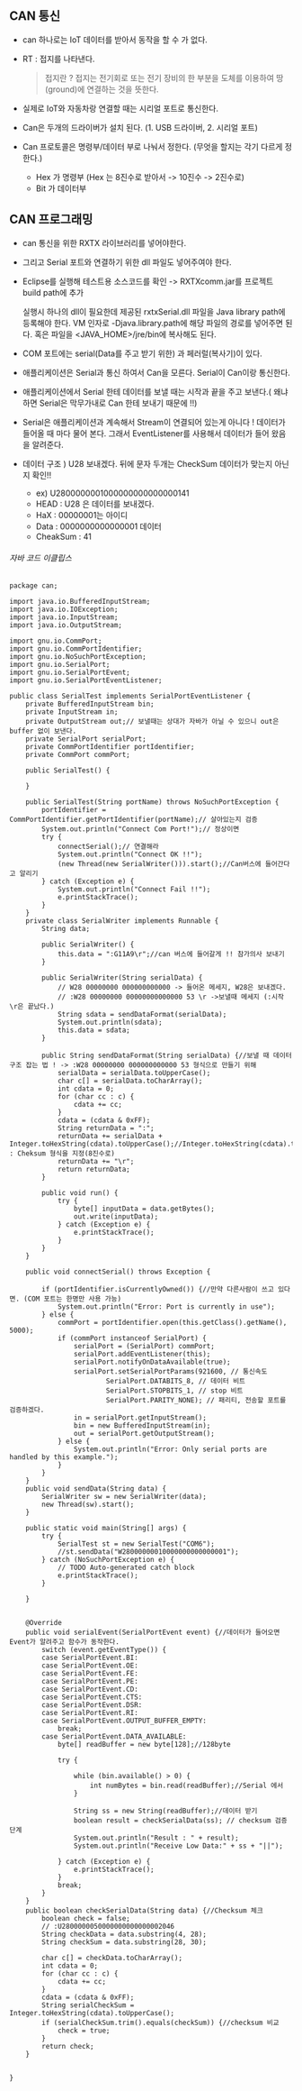 ## CAN 통신

- can 하나로는 IoT 데이터를 받아서 동작을 할 수 가 없다. 

- RT : 접지를 나타낸다. 

  > 접지란 ? 접지는 전기회로 또는 전기 장비의 한 부분을 도체를 이용하여 땅(ground)에 연결하는 것을 뜻한다.

- 실제로 IoT와 자동차랑 연결할 때는 시리얼 포트로 통신한다. 
- Can은 두개의 드라이버가 설치 된다. (1. USB 드라이버, 2. 시리얼 포트)
- Can 프로토콜은 명령부/데이터 부로 나눠서 정한다. (무엇을 할지는 각기 다르게 정한다.)
  - Hex 가 명령부 (Hex 는 8진수로 받아서 -> 10진수 -> 2진수로)
  - Bit 가 데이터부

## CAN 프로그래밍

- can 통신을 위한 RXTX 라이브러리를 넣어야한다.

- 그리고 Serial 포트와 연결하기 위한 dll 파일도 넣어주여야 한다.

-    Eclipse를 실행해 테스트용 소스코드를 확인
     -> RXTXcomm.jar를 프로젝트 build path에 추가

     실행시 하나의 dll이 필요한데 
     제공된 rxtxSerial.dll 파일을 Java library path에
     등록해야 한다. VM 인자로 -Djava.library.path에
     해당 파일의 경로를 넣어주면 된다. 혹은 
     파일을 <JAVA_HOME>/jre/bin에 복사해도 된다.

- COM 포트에는 serial(Data를 주고 받기 위한) 과 페러럴(복사기)이 있다.

- 애플리케이션은 Serial과 통신 하여서 Can을 모른다. Serial이 Can이랑 통신한다. 

- 애플리케이션에서 Serial 한테 데이터를 보낼 때는 시작과 끝을 주고 보낸다.( 왜냐하면 Serial은 막무가내로 Can 한테 보내기 때문에 !!)

- Serial은 애플리케이션과 계속해서 Stream이 연결되어 있는게 아니다 !  데이터가 들어올 때 마다 물어 본다. 그래서 EventListener를 사용해서 데이터가 들어 왔음을 알려준다. 

- 데이터 구조 ) U28 보내겠다. 뒤에 문자 두개는 CheckSum 데이터가 맞는지 아닌지 확인!!  

  - ex) U2800000001000000000000000141
  - HEAD : U28 은 데이터를 보내겠다.
  - HaX : 00000001는 아이디
  - Data : 0000000000000001 데이터
  - CheakSum : 41


###### 자바  코드 이클립스 

```jade
package can;

import java.io.BufferedInputStream;
import java.io.IOException;
import java.io.InputStream;
import java.io.OutputStream;

import gnu.io.CommPort;
import gnu.io.CommPortIdentifier;
import gnu.io.NoSuchPortException;
import gnu.io.SerialPort;
import gnu.io.SerialPortEvent;
import gnu.io.SerialPortEventListener;

public class SerialTest implements SerialPortEventListener {
	private BufferedInputStream bin;
	private InputStream in;
	private OutputStream out;// 보낼때는 상대가 자바가 아닐 수 있으니 out은 buffer 없이 보낸다.
	private SerialPort serialPort;
	private CommPortIdentifier portIdentifier;
	private CommPort commPort;

	public SerialTest() {

	}

	public SerialTest(String portName) throws NoSuchPortException {
		portIdentifier = CommPortIdentifier.getPortIdentifier(portName);// 살아있는지 검증
		System.out.println("Connect Com Port!");// 정상이면
		try {
			connectSerial();// 연결해라
			System.out.println("Connect OK !!");
			(new Thread(new SerialWriter())).start();//Can버스에 들어간다고 알리기
		} catch (Exception e) {
			System.out.println("Connect Fail !!");
			e.printStackTrace();
		}
	}
	private class SerialWriter implements Runnable {
		String data;

		public SerialWriter() {
			this.data = ":G11A9\r";//can 버스에 들어갈게 !! 참가의사 보내기
		}

		public SerialWriter(String serialData) {
			// W28 00000000 000000000000 -> 들어온 메세지, W28은 보내겠다.
			// :W28 00000000 00000000000000 53 \r ->보낼때 메세지 (:시작 \r은 끝났다.)
			String sdata = sendDataFormat(serialData);
			System.out.println(sdata);
			this.data = sdata;
		}

		public String sendDataFormat(String serialData) {//보낼 때 데이터 구조 잡는 법 ! -> :W28 00000000 000000000000 53 형식으로 만들기 위해
			serialData = serialData.toUpperCase();
			char c[] = serialData.toCharArray();
			int cdata = 0;
			for (char cc : c) {
				cdata += cc;
			}
			cdata = (cdata & 0xFF);
			String returnData = ":";
			returnData += serialData + Integer.toHexString(cdata).toUpperCase();//Integer.toHexString(cdata).toUpperCase() : Cheksum 형식을 지정(8진수로)
			returnData += "\r";
			return returnData;
		}

		public void run() {
			try {
				byte[] inputData = data.getBytes();
				out.write(inputData);
			} catch (Exception e) {
				e.printStackTrace();
			}
		}
	}

	public void connectSerial() throws Exception {

		if (portIdentifier.isCurrentlyOwned()) {//만약 다른사람이 쓰고 있다면. (COM 포트는 한명만 사용 가능)
			System.out.println("Error: Port is currently in use");
		} else {
			commPort = portIdentifier.open(this.getClass().getName(), 5000);
			if (commPort instanceof SerialPort) {
				serialPort = (SerialPort) commPort;
				serialPort.addEventListener(this);
				serialPort.notifyOnDataAvailable(true);
				serialPort.setSerialPortParams(921600, // 통신속도
						SerialPort.DATABITS_8, // 데이터 비트
						SerialPort.STOPBITS_1, // stop 비트
						SerialPort.PARITY_NONE); // 패리티, 전송할 포트를 검증하겠다.
				in = serialPort.getInputStream();
				bin = new BufferedInputStream(in);
				out = serialPort.getOutputStream();
			} else {
				System.out.println("Error: Only serial ports are handled by this example.");
			}
		}
	}
	public void sendData(String data) {
		SerialWriter sw = new SerialWriter(data);
		new Thread(sw).start();
	}

	public static void main(String[] args) {
		try {
			SerialTest st = new SerialTest("COM6");
			//st.sendData("W28000000010000000000000001");
		} catch (NoSuchPortException e) {
			// TODO Auto-generated catch block
			e.printStackTrace();
		}

	}

	
	@Override
	public void serialEvent(SerialPortEvent event) {//데이터가 들어오면 Event가 알려주고 함수가 동작한다. 
		switch (event.getEventType()) {
		case SerialPortEvent.BI:
		case SerialPortEvent.OE:
		case SerialPortEvent.FE:
		case SerialPortEvent.PE:
		case SerialPortEvent.CD:
		case SerialPortEvent.CTS:
		case SerialPortEvent.DSR:
		case SerialPortEvent.RI:
		case SerialPortEvent.OUTPUT_BUFFER_EMPTY:
			break;
		case SerialPortEvent.DATA_AVAILABLE:
			byte[] readBuffer = new byte[128];//128byte

			try {

				while (bin.available() > 0) {
					int numBytes = bin.read(readBuffer);//Serial 에서
				}

				String ss = new String(readBuffer);//데이터 받기
				boolean result = checkSerialData(ss); // checksum 검증 단계 
				System.out.println("Result : " + result);
				System.out.println("Receive Low Data:" + ss + "||");

			} catch (Exception e) {
				e.printStackTrace();
			}
			break;
		}
	}
	public boolean checkSerialData(String data) {//Checksum 체크 
		boolean check = false;
		// :U2800000050000000000000002046
		String checkData = data.substring(4, 28);
		String checkSum = data.substring(28, 30);
		
		char c[] = checkData.toCharArray();
		int cdata = 0;
		for (char cc : c) {
			cdata += cc;
		}
		cdata = (cdata & 0xFF);
		String serialCheckSum = Integer.toHexString(cdata).toUpperCase();
		if (serialCheckSum.trim().equals(checkSum)) {//checksum 비교
			check = true;
		}
		return check;
	}


}

```

